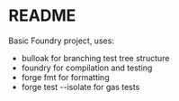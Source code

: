# README

Basic Foundry project, uses:
- bulloak for branching test tree structure
- foundry for compilation and testing
- forge fmt for formatting
- forge test --isolate for gas tests